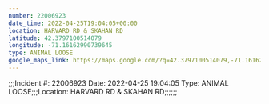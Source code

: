 ```yaml
---
number: 22006923
date_time: 2022-04-25T19:04:05+00:00
location: HARVARD RD & SKAHAN RD
latitude: 42.3797100514079
longitude: -71.16162990739645
type: ANIMAL LOOSE
google_maps_link: https://maps.google.com/?q=42.3797100514079,-71.16162990739645
---
```


;;;Incident #: 22006923  Date: 2022-04-25 19:04:05   Type: ANIMAL LOOSE;;;Location: HARVARD RD & SKAHAN RD;;;;;;
